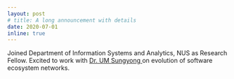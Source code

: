 ```yaml
---
layout: post
# title: A long announcement with details
date: 2020-07-01
inline: true
---
```

Joined Department of Information Systems and Analytics, NUS as Research Fellow. Excited to work with <a href="https://www.comp.nus.edu.sg/disa/bio/umsy/"> Dr. UM Sungyong </a> on evolution of software ecosystem networks.
